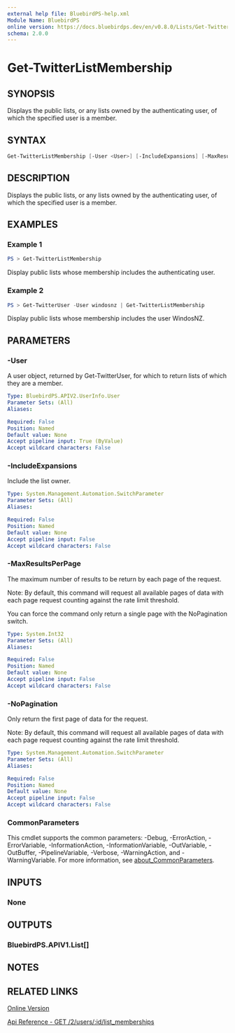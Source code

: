 ```yaml
---
external help file: BluebirdPS-help.xml
Module Name: BluebirdPS
online version: https://docs.bluebirdps.dev/en/v0.8.0/Lists/Get-TwitterListMembership
schema: 2.0.0
---
```


# Get-TwitterListMembership

## SYNOPSIS

Displays the public lists, or any lists owned by the authenticating user, of which the specified user is a member.

## SYNTAX

```powershell
Get-TwitterListMembership [-User <User>] [-IncludeExpansions] [-MaxResultsPerPage <Int32>] [-NoPagination]
```

## DESCRIPTION

Displays the public lists, or any lists owned by the authenticating user, of which the specified user is a member.

## EXAMPLES

### Example 1

```powershell
PS > Get-TwitterListMembership
```

Display public lists whose membership includes the authenticating user.

### Example 2

```powershell
PS > Get-TwitterUser -User windosnz | Get-TwitterListMembership
```

Display public lists whose membership includes the user WindosNZ.

## PARAMETERS

### -User

A user object, returned by Get-TwitterUser, for which to return lists of which they are a member.

```yaml
Type: BluebirdPS.APIV2.UserInfo.User
Parameter Sets: (All)
Aliases:

Required: False
Position: Named
Default value: None
Accept pipeline input: True (ByValue)
Accept wildcard characters: False
```

### -IncludeExpansions

Include the list owner.

```yaml
Type: System.Management.Automation.SwitchParameter
Parameter Sets: (All)
Aliases:

Required: False
Position: Named
Default value: None
Accept pipeline input: False
Accept wildcard characters: False
```

### -MaxResultsPerPage

The maximum number of results to be return by each page of the request.

Note:
By default, this command will request all available pages of data with each page request counting against the rate limit threshold.

You can force the command only return a single page with the NoPagination switch.

```yaml
Type: System.Int32
Parameter Sets: (All)
Aliases:

Required: False
Position: Named
Default value: None
Accept pipeline input: False
Accept wildcard characters: False
```

### -NoPagination

Only return the first page of data for the request.

Note:
By default, this command will request all available pages of data with each page request counting against the rate limit threshold.

```yaml
Type: System.Management.Automation.SwitchParameter
Parameter Sets: (All)
Aliases:

Required: False
Position: Named
Default value: None
Accept pipeline input: False
Accept wildcard characters: False
```

### CommonParameters

This cmdlet supports the common parameters: -Debug, -ErrorAction, -ErrorVariable, -InformationAction, -InformationVariable, -OutVariable, -OutBuffer, -PipelineVariable, -Verbose, -WarningAction, and -WarningVariable. For more information, see [about_CommonParameters](http://go.microsoft.com/fwlink/?LinkID=113216).

## INPUTS

### None

## OUTPUTS

### BluebirdPS.APIV1.List[]

## NOTES

## RELATED LINKS

[Online Version](https://docs.bluebirdps.dev/en/v0.8.0/Lists/Get-TwitterListMembership)

[Api Reference - GET /2/users/:id/list_memberships](https://developer.twitter.com/en/docs/twitter-api/lists/list-members/api-reference/get-users-id-list_memberships)
